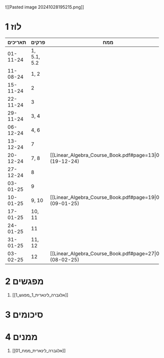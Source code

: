 ![[Pasted image 20241028195215.png]]
# 1	לוז

| תאריכים  | פרקים       | ממח           | ממן           |
| -------- | ----------- | ------------- | ------------- |
| 01-11-24 | 1, 5.1, 5.2 |               |               |
| 11-08-24 | 1, 2        |               |               |
| 15-11-24 | 2           |               |               |
| 22-11-24 | 3           |               | [[Linear_Algebra_Course_Book.pdf#page=9\|11]] (21-11-24) |
| 29-11-24 | 3, 4        |               |               |
| 06-12-24 | 4, 6        |               |               |
| 13-12-24 | 7           |               | [[Linear_Algebra_Course_Book.pdf#page=11\|12]] (12-12-24) |
| 20-12-24 | 7, 8        | [[Linear_Algebra_Course_Book.pdf#page=13\|01]] (19-12-24) |               |
| 27-12-24 | 8           |               |               |
| 03-01-25 | 9           |               | [[Linear_Algebra_Course_Book.pdf#page=17\|13]] (02-01-25) |
| 10-01-25 | 9, 10       | [[Linear_Algebra_Course_Book.pdf#page=19\|02]] (09-01-25) |               |
| 17-01-25 | 10, 11      |               |               |
| 24-01-25 | 11          |               | [[Linear_Algebra_Course_Book.pdf#page=23\|14]] (23-01-25) |
| 31-01-25 | 11, 12      |               |               |
| 03-02-25 | 12          | [[Linear_Algebra_Course_Book.pdf#page=27\|03]] (08-02-25) | [[Linear_Algebra_Course_Book.pdf#page=25\|15]] (06-02-25) |

# 2	מפגשים
1. [[אלגברה_לינארית_1_מפגש_1]]

# 3	סיכומים

# 4	ממנים

01. [[אלגברה_לינארית_ממח_01]]